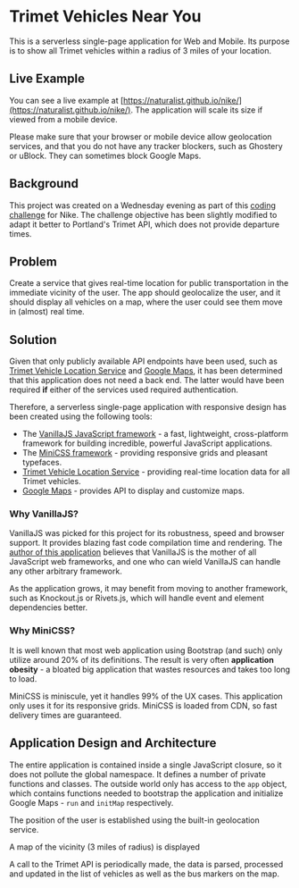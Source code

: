 # Trimet Vehicles Near You

This is a serverless single-page application for Web and Mobile. Its purpose is to show all Trimet vehicles within a radius of 3 miles of your location.

## Live Example

You can see a live example at [https://naturalist.github.io/nike/](https://naturalist.github.io/nike/). The application will scale its size if viewed from a mobile device. 

Please make sure that your browser or mobile device allow geolocation services, and that you do not have any tracker blockers, such as Ghostery or uBlock. They can sometimes block Google Maps.

## Background

This project was created on a Wednesday evening as part of this [coding challenge](https://github.com/uber/coding-challenge-tools) for Nike. The challenge objective has been slightly modified to adapt it better to Portland's Trimet API, which does not provide departure times.

## Problem

Create a service that gives real-time location for public transportation in the immediate vicinity of the user. The app should geolocalize the user, and it should display all vehicles on a map, where the user could see them move in (almost) real time.

## Solution

Given that only publicly available API endpoints have been used, such as [Trimet Vehicle Location Service](https://developer.trimet.org/ws_docs/vehicle_locations_ws.shtml) and [Google Maps](https://maps.google.com), it has been determined that this application does not need a back end. The latter would have been required **if** either of the services used required authentication.

Therefore, a serverless single-page application with responsive design has been created using the following tools:

* The [VanillaJS JavaScript framework](http://vanilla-js.com) - a fast, lightweight, cross-platform framework
for building incredible, powerful JavaScript applications.
* The [MiniCSS framework](https://minicss.org/index) - providing responsive grids and pleasant typefaces. 
* [Trimet Vehicle Location Service](https://developer.trimet.org/ws_docs/vehicle_locations_ws.shtml) - providing real-time location data for all Trimet vehicles.
* [Google Maps](https://maps.google.com) - provides API to display and customize maps.

### Why VanillaJS?

VanillaJS was picked for this project for its robustness, speed and browser support. It provides blazing fast code compilation time and rendering. The [author of this application](https://github.com/naturalist) believes that VanillaJS is the mother of all JavaScript web frameworks, and one who can wield VanillaJS can handle any other arbitrary framework.

As the application grows, it may benefit from moving to another framework, such as Knockout.js or Rivets.js, which will handle event and element dependencies better.

### Why MiniCSS?

It is well known that most web application using Bootstrap (and such) only utilize around 20% of its definitions. The result is very often **application obesity** - a bloated big application that wastes resources and takes too long to load.

MiniCSS is miniscule, yet it handles 99% of the UX cases. This application only uses it for its responsive grids. MiniCSS is loaded from CDN, so fast delivery times are guaranteed.

## Application Design and Architecture

The entire application is contained inside a single JavaScript closure, so it does not pollute the global namespace. It defines a number of private functions and classes. The outside world only has access to the `app` object, which contains functions needed to bootstrap the application and initialize Google Maps - `run` and `initMap` respectively. 

The position of the user is established using the built-in geolocation service.

A map of the vicinity (3 miles of radius) is displayed

A call to the Trimet API is periodically made, the data is parsed, processed and updated in the list of vehicles as well as the bus markers on the map.
